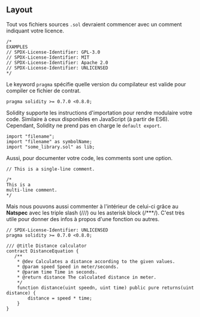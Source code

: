 ## Layout

Tout vos fichiers sources `.sol` devraient commencer avec un comment indiquant votre licence.

```
/*
EXAMPLES
// SPDX-License-Identifier: GPL-3.0
// SPDX-License-Identifier: MIT
// SPDX-License-Identifier: Apache 2.0
// SPDX-License-Identifier: UNLICENSED
*/
```

Le keyword `pragma` spécifie quelle version du compilateur est valide pour compiler ce fichier de contrat.

```
pragma solidity >= 0.7.0 <0.8.0;
```

Solidity supporte les instructions d'importation pour rendre modulaire votre code. Similaire à ceux disponibles en JavaScript (à partir de ES6). Cependant, Solidity ne prend pas en charge le `default export`.

```
import "filename";
import "filename" as symbolName;
import "some_library.sol" as lib;
```

Aussi, pour documenter votre code, les comments sont une option.

```
// This is a single-line comment.

/*
This is a
multi-line comment.
*/
```

Mais nous pouvons aussi commenter à l'intérieur de celui-ci grâce au **Natspec** avec les triple slash (///) ou les asterisk block (/\*\*\*/). C'est très utile pour donner des infos à propos d'une fonction ou autres.

```
// SPDX-License-Identifier: UNLICENSED
pragma solidity >= 0.7.0 <0.8.0;

/// @title Distance calculator
contract DistanceEquation {
   /**
    * @dev Calculates a distance according to the given values.
    * @param speed Speed in meter/seconds.
    * @param time Time in seconds.
    * @return distance The calculated distance in meter.
    */
    function distance(uint speedn, uint time) public pure returns(uint distance) {
        distance = speed * time;
    }
}
```
